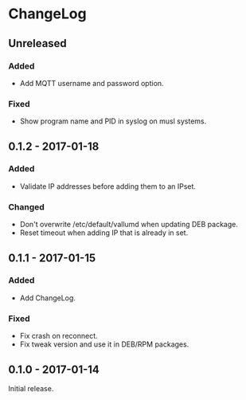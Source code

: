 # ChangeLog

## Unreleased
### Added
- Add MQTT username and password option.

### Fixed
- Show program name and PID in syslog on musl systems.

## 0.1.2 - 2017-01-18
### Added
- Validate IP addresses before adding them to an IPset.

### Changed
- Don't overwrite /etc/default/vallumd when updating DEB package.
- Reset timeout when adding IP that is already in set.

## 0.1.1 - 2017-01-15
### Added
- Add ChangeLog.

### Fixed
- Fix crash on reconnect.
- Fix tweak version and use it in DEB/RPM packages.

## 0.1.0 - 2017-01-14
Initial release.
